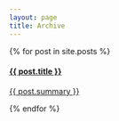 ```yaml
---
layout: page
title: Archive
---
```

<div class="post ml0">
	{% for post in site.posts %}
		<a href="{{ post.url | prepend: site.baseurl }}" class="post-link">
			<h4 class="post-title">{{ post.title }}</h4>
			<p class="post-summary">{{ post.summary }}</p>
		</a>
	{% endfor %}
</div>